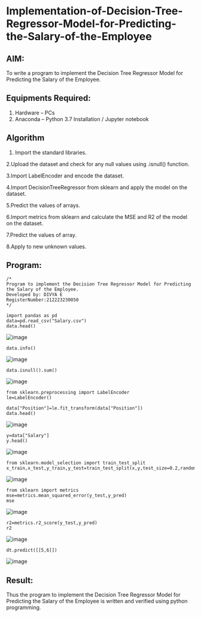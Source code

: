 # Implementation-of-Decision-Tree-Regressor-Model-for-Predicting-the-Salary-of-the-Employee

## AIM:
To write a program to implement the Decision Tree Regressor Model for Predicting the Salary of the Employee.

## Equipments Required:
1. Hardware – PCs
2. Anaconda – Python 3.7 Installation / Jupyter notebook

## Algorithm
1. Import the standard libraries.

2.Upload the dataset and check for any null values using .isnull() function.

3.Import LabelEncoder and encode the dataset.

4.Import DecisionTreeRegressor from sklearn and apply the model on the dataset.


5.Predict the values of arrays.

6.Import metrics from sklearn and calculate the MSE and R2 of the model on the dataset.

7.Predict the values of array.

8.Apply to new unknown values.
  
## Program:
```
/*
Program to implement the Decision Tree Regressor Model for Predicting the Salary of the Employee.
Developed by: DIVYA E
RegisterNumber:212223230050
*/
```
```
import pandas as pd
data=pd.read_csv("Salary.csv")
data.head()
```
![image](https://github.com/user-attachments/assets/d5696b1e-79a4-4471-bbd7-538954736a2a)
```
data.info()
```
![image](https://github.com/user-attachments/assets/93fe6f10-587b-446b-8dbe-42a11640a86d)
```
data.isnull().sum()
```
![image](https://github.com/user-attachments/assets/22115ea3-83fb-455d-ae2a-f02f1030eb58)
```
from sklearn.preprocessing import LabelEncoder
le=LabelEncoder()
```
```
data["Position"]=le.fit_transform(data["Position"])
data.head()
```
![image](https://github.com/user-attachments/assets/ee98306e-4e7e-43b0-8ee8-1dc0c9f8a636)
```
y=data["Salary"]
y.head()
```
![image](https://github.com/user-attachments/assets/9a69c2b0-c09e-4f10-b8ce-11de0709a5cd)
```
from sklearn.model_selection import train_test_split
x_train,x_test,y_train,y_test=train_test_split(x,y,test_size=0.2,random_state=2)
```
![image](https://github.com/user-attachments/assets/bc5c1c14-e2d4-4b50-95a1-1aa8ef14c484)

```
from sklearn import metrics
mse=metrics.mean_squared_error(y_test,y_pred)
mse
```
![image](https://github.com/user-attachments/assets/d380b34a-cf12-4cdd-8c3c-a09f7e844a8b)
```
r2=metrics.r2_score(y_test,y_pred)
r2
```
![image](https://github.com/user-attachments/assets/df4d7d0c-dc65-48e0-a304-eeab242e9b4d)
```
dt.predict([[5,6]])
```
![image](https://github.com/user-attachments/assets/b5c5a457-9ece-491b-ac75-513b55897819)


## Result:
Thus the program to implement the Decision Tree Regressor Model for Predicting the Salary of the Employee is written and verified using python programming.
